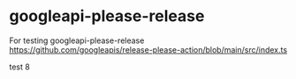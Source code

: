 # googleapi-please-release
For testing googleapi-please-release
https://github.com/googleapis/release-please-action/blob/main/src/index.ts

test 8